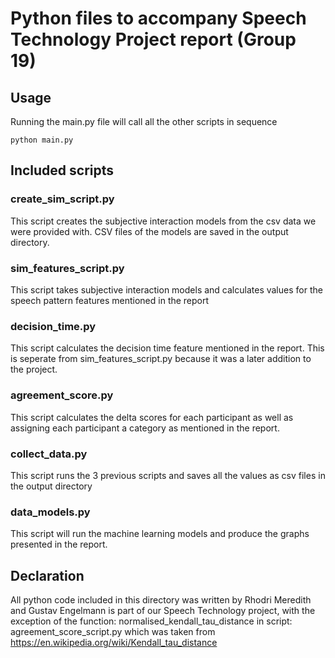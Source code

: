# Python files to accompany Speech Technology Project report (Group 19)
## Usage
Running the main.py file will call all the other scripts in sequence
```
python main.py
```
## Included scripts
### create_sim_script.py
This script creates the subjective interaction models from the csv data we were provided with. CSV files of the models are saved in the output directory.
### sim_features_script.py
This script takes subjective interaction models and calculates values for the speech pattern features mentioned in the report
### decision_time.py
This script calculates the decision time feature mentioned in the report. This is seperate from sim_features_script.py because it was a later addition to the project.
### agreement_score.py 
This script calculates the delta scores for each participant as well as assigning each participant a category as mentioned in the report.
### collect_data.py
This script runs the 3 previous scripts and saves all the values as csv files in the output directory
### data_models.py
This script will run the machine learning models and produce the graphs presented in the report.
## Declaration
All python code included in this directory was written by Rhodri Meredith and Gustav Engelmann is part of our Speech Technology project, with the exception of the function: normalised_kendall_tau_distance in script: agreement_score_script.py which was taken from https://en.wikipedia.org/wiki/Kendall_tau_distance